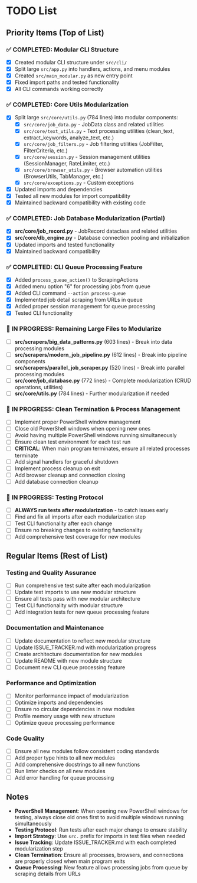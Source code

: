 # TODO List

## Priority Items (Top of List)

### ✅ COMPLETED: Modular CLI Structure
- [x] Created modular CLI structure under `src/cli/`
- [x] Split large `src/app.py` into handlers, actions, and menu modules
- [x] Created `src/main_modular.py` as new entry point
- [x] Fixed import paths and tested functionality
- [x] All CLI commands working correctly

### ✅ COMPLETED: Core Utils Modularization
- [x] Split large `src/core/utils.py` (784 lines) into modular components:
  - [x] `src/core/job_data.py` - JobData class and related utilities
  - [x] `src/core/text_utils.py` - Text processing utilities (clean_text, extract_keywords, analyze_text, etc.)
  - [x] `src/core/job_filters.py` - Job filtering utilities (JobFilter, FilterCriteria, etc.)
  - [x] `src/core/session.py` - Session management utilities (SessionManager, RateLimiter, etc.)
  - [x] `src/core/browser_utils.py` - Browser automation utilities (BrowserUtils, TabManager, etc.)
  - [x] `src/core/exceptions.py` - Custom exceptions
- [x] Updated imports and dependencies
- [x] Tested all new modules for import compatibility
- [x] Maintained backward compatibility with existing code

### ✅ COMPLETED: Job Database Modularization (Partial)
- [x] **src/core/job_record.py** - JobRecord dataclass and related utilities
- [x] **src/core/db_engine.py** - Database connection pooling and initialization
- [x] Updated imports and tested functionality
- [x] Maintained backward compatibility

### ✅ COMPLETED: CLI Queue Processing Feature
- [x] Added `process_queue_action()` to ScrapingActions
- [x] Added menu option "6" for processing jobs from queue
- [x] Added CLI command `--action process-queue`
- [x] Implemented job detail scraping from URLs in queue
- [x] Added proper session management for queue processing
- [x] Tested CLI functionality

### 🔄 IN PROGRESS: Remaining Large Files to Modularize
- [ ] **src/scrapers/big_data_patterns.py** (603 lines) - Break into data processing modules
- [ ] **src/scrapers/modern_job_pipeline.py** (612 lines) - Break into pipeline components
- [ ] **src/scrapers/parallel_job_scraper.py** (520 lines) - Break into parallel processing modules
- [ ] **src/core/job_database.py** (772 lines) - Complete modularization (CRUD operations, utilities)
- [ ] **src/core/utils.py** (784 lines) - Further modularization if needed

### 🔄 IN PROGRESS: Clean Termination & Process Management
- [ ] Implement proper PowerShell window management
- [ ] Close old PowerShell windows when opening new ones
- [ ] Avoid having multiple PowerShell windows running simultaneously
- [ ] Ensure clean test environment for each test run
- [ ] **CRITICAL**: When main program terminates, ensure all related processes terminate
- [ ] Add signal handlers for graceful shutdown
- [ ] Implement process cleanup on exit
- [ ] Add browser cleanup and connection closing
- [ ] Add database connection cleanup

### 🔄 IN PROGRESS: Testing Protocol
- [ ] **ALWAYS run tests after modularization** - to catch issues early
- [ ] Find and fix all imports after each modularization step
- [ ] Test CLI functionality after each change
- [ ] Ensure no breaking changes to existing functionality
- [ ] Add comprehensive test coverage for new modules

## Regular Items (Rest of List)

### Testing and Quality Assurance
- [ ] Run comprehensive test suite after each modularization
- [ ] Update test imports to use new modular structure
- [ ] Ensure all tests pass with new modular architecture
- [ ] Test CLI functionality with modular structure
- [ ] Add integration tests for new queue processing feature

### Documentation and Maintenance
- [ ] Update documentation to reflect new modular structure
- [ ] Update ISSUE_TRACKER.md with modularization progress
- [ ] Create architecture documentation for new modules
- [ ] Update README with new module structure
- [ ] Document new CLI queue processing feature

### Performance and Optimization
- [ ] Monitor performance impact of modularization
- [ ] Optimize imports and dependencies
- [ ] Ensure no circular dependencies in new modules
- [ ] Profile memory usage with new structure
- [ ] Optimize queue processing performance

### Code Quality
- [ ] Ensure all new modules follow consistent coding standards
- [ ] Add proper type hints to all new modules
- [ ] Add comprehensive docstrings to all new functions
- [ ] Run linter checks on all new modules
- [ ] Add error handling for queue processing

## Notes

- **PowerShell Management**: When opening new PowerShell windows for testing, always close old ones first to avoid multiple windows running simultaneously
- **Testing Protocol**: Run tests after each major change to ensure stability
- **Import Strategy**: Use `src.` prefix for imports in test files when needed
- **Issue Tracking**: Update ISSUE_TRACKER.md with each completed modularization step
- **Clean Termination**: Ensure all processes, browsers, and connections are properly closed when main program exits
- **Queue Processing**: New feature allows processing jobs from queue by scraping details from URLs 